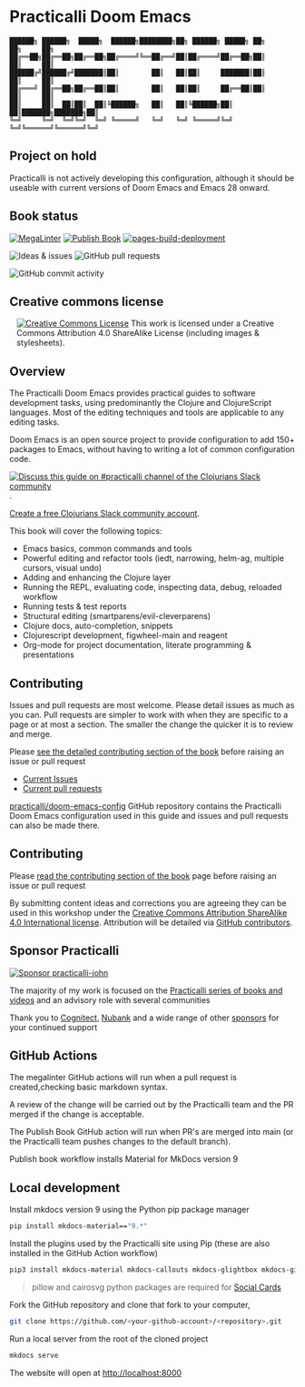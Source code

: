 # Practicalli Doom Emacs

```none
██████╗ ██████╗  █████╗  ██████╗████████╗██╗ ██████╗ █████╗ ██╗     ██╗     ██╗
██╔══██╗██╔══██╗██╔══██╗██╔════╝╚══██╔══╝██║██╔════╝██╔══██╗██║     ██║     ██║
██████╔╝██████╔╝███████║██║        ██║   ██║██║     ███████║██║     ██║     ██║
██╔═══╝ ██╔══██╗██╔══██║██║        ██║   ██║██║     ██╔══██║██║     ██║     ██║
██║     ██║  ██║██║  ██║╚██████╗   ██║   ██║╚██████╗██║  ██║███████╗███████╗██║
╚═╝     ╚═╝  ╚═╝╚═╝  ╚═╝ ╚═════╝   ╚═╝   ╚═╝ ╚═════╝╚═╝  ╚═╝╚══════╝╚══════╝╚═╝
```

## Project on hold

Practicalli is not actively developing this configuration, although it should be useable with current versions of Doom Emacs and Emacs 28 onward.


## Book status

[![MegaLinter](https://github.com/practicalli/doom-emacs/actions/workflows/megalinter.yml/badge.svg)](https://github.com/practicalli/doom-emacs/actions/workflows/megalinter.yml)
[![Publish Book](https://github.com/practicalli/doom-emacs/actions/workflows/publish-book.yaml/badge.svg)](https://github.com/practicalli/doom-emacs/actions/workflows/publish-book.yaml)
[![pages-build-deployment](https://github.com/practicalli/doom-emacs/actions/workflows/pages/pages-build-deployment/badge.svg)](https://github.com/practicalli/doom-emacs/actions/workflows/pages/pages-build-deployment)

![Ideas & issues](https://img.shields.io/github/issues/practicalli/doom-emacs?label=content%20ideas&logo=github)
![GitHub pull requests](https://img.shields.io/github/issues-pr-raw/practicalli/doom-emacs?label=pull%20requests&logo=github)

![GitHub commit activity](https://img.shields.io/github/commit-activity/y/practicalli/doom-emacs?label=commits&logo=github)


## Creative commons license

<div style="width:95%; margin:auto;">
  <a rel="license" href="http://creativecommons.org/licenses/by-sa/4.0/"><img alt="Creative Commons License" style="border-width:0" src="https://i.creativecommons.org/l/by-sa/4.0/88x31.png" /></a>
  This work is licensed under a Creative Commons Attribution 4.0 ShareAlike License (including images & stylesheets).
</div>

## Overview

The Practicalli Doom Emacs provides practical guides to software development tasks, using predominantly the Clojure and ClojureScript languages.  Most of the editing techniques and tools are applicable to any editing tasks.

Doom Emacs is an open source project to provide configuration to add 150+ packages to Emacs, without having to writing a lot of common configuration code.

[![Discuss this guide on #practicalli channel of the Clojurians Slack community](images/practicalli-slack-channel.png)](https://clojurians.slack.com/messages/practicalli).

[Create a free Clojurians Slack community account](http://clojurians.net/).

This book will cover the following topics:
* Emacs basics, common commands and tools
* Powerful editing and refactor tools (iedt, narrowing, helm-ag, multiple cursors, visual undo)
* Adding and enhancing the Clojure layer
* Running the REPL, evaluating code, inspecting data, debug, reloaded workflow
* Running tests & test reports
* Structural editing (smartparens/evil-cleverparens)
* Clojure docs, auto-completion, snippets
* Clojurescript development, figwheel-main and reagent
* Org-mode for project documentation, literate programming & presentations

## Contributing

Issues and pull requests are most welcome.  Please detail issues as much as you can.  Pull requests are simpler to work with when they are specific to a page or at most a section.  The smaller the change the quicker it is to review and merge.

Please [see the detailed contributing section of the book](contributing.html) before raising an issue or pull request


* [Current Issues](https://github.com/practicalli/doom-emacs/issues)
* [Current pull requests](https://github.com/practicalli/doom-emacs/pulls)

[practicalli/doom-emacs-config](https://github.com/practicalli/doom-emacs-config/) GitHub repository contains the Practicalli Doom Emacs configuration used in this guide and issues and pull requests can also be made there.

## Contributing

Please [read the contributing section of the book](https://practical.li/doom-emacs/introduction/contributing/) page before raising an issue or pull request

By submitting content ideas and corrections you are agreeing they can be used in this workshop under the [Creative Commons Attribution ShareAlike 4.0 International license](https://creativecommons.org/licenses/by-sa/4.0/).  Attribution will be detailed via [GitHub contributors](https://github.com/practicalli/neovim/graphs/contributors).


## Sponsor Practicalli

[![Sponsor practicalli-john](https://raw.githubusercontent.com/practicalli/graphic-design/live/buttons/practicalli-github-sponsors-button.png)](https://github.com/sponsors/practicalli-john/)

The majority of my work is focused on the [Practicalli series of books and videos](https://practical.li/) and an advisory role with several communities

Thank you to [Cognitect](https://www.cognitect.com/), [Nubank](https://nubank.com.br/) and a wide range of other [sponsors](https://github.com/sponsors/practicalli-john#sponsors) for your continued support


## GitHub Actions

The megalinter GitHub actions will run when a pull request is created,checking basic markdown syntax.

A review of the change will be carried out by the Practicalli team and the PR merged if the change is acceptable.

The Publish Book GitHub action will run when PR's are merged into main (or the Practicalli team pushes changes to the default branch).

Publish book workflow installs Material for MkDocs version 9


## Local development

Install mkdocs version 9 using the Python pip package manager

```bash
pip install mkdocs-material=="9.*"
```

Install the plugins used by the Practicalli site using Pip (these are also installed in the GitHub Action workflow)

```bash
pip3 install mkdocs-material mkdocs-callouts mkdocs-glightbox mkdocs-git-revision-date-localized-plugin mkdocs-redirects pillow cairosvg
```

> pillow and cairosvg python packages are required for [Social Cards](https://squidfunk.github.io/mkdocs-material/setup/setting-up-social-cards/)

Fork the GitHub repository and clone that fork to your computer,

```bash
git clone https://github.com/<your-github-account>/<repository>.git

```

Run a local server from the root of the cloned project

```bash
mkdocs serve
```

The website will open at <http://localhost:8000>
